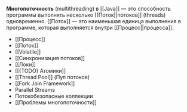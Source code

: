 
**Многопоточность** (multithreading) в [[Java]] — это способность программы выполнять несколько [[Поток||потоков]] (threads) одновременно. [[Поток]] — это наименьшая единица выполнения в программе, которая выполняется внутри [[Процесс||процесса]].

- [[Процесс]]
- [[Поток]]
- [[Volatile]]
- [[Синхронизация потоков]]
- [[Локи]]
- [[{TODO} Атомики]]
- [[Thread Pool]] (Пул потоков)
- [[Fork Join Framework]]
- Parallel Streams
- Потокобезопасные коллекции
-  [[Проблемы многопоточности]]



